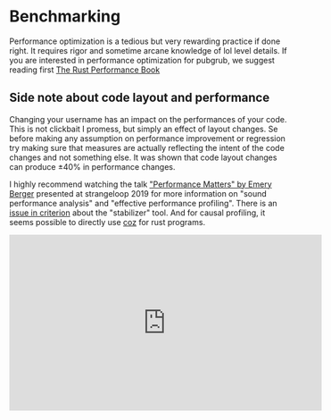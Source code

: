 # Benchmarking

Performance optimization is a tedious but very rewarding practice if done right.
It requires rigor and sometime arcane knowledge of lol level details.
If you are interested in performance optimization for pubgrub,
we suggest reading first [The Rust Performance Book][perf-book]

[perf-book]: https://nnethercote.github.io/perf-book/

## Side note about code layout and performance

Changing your username has an impact on the performances of your code.
This is not clickbait I promess, but simply an effect of layout changes.
Se before making any assumption on performance improvement or regression
try making sure that measures are actually reflecting the intent
of the code changes and not something else.
It was shown that code layout changes can produce ±40% in performance changes.

I highly recommend watching the talk ["Performance Matters" by Emery Berger][perf-talk]
presented at strangeloop 2019 for more information on
"sound performance analysis" and "effective performance profiling".
There is an [issue in criterion][criterion-stabilizer] about the "stabilizer" tool.
And for causal profiling, it seems possible to directly use [coz][coz] for rust programs.

<iframe width="560" height="315" src="https://www.youtube-nocookie.com/embed/r-TLSBdHe1A?start=656" frameborder="0" allow="accelerometer; autoplay; clipboard-write; encrypted-media; gyroscope; picture-in-picture" allowfullscreen></iframe>

[perf-talk]: https://youtu.be/r-TLSBdHe1A?t=656
[criterion-stabilizer]: https://github.com/bheisler/criterion.rs/issues/334
[coz]: https://github.com/plasma-umass/coz/tree/master/rust
